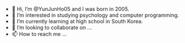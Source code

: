 - 👋 Hi, I’m @YunJunHo05 and I was born in 2005.
- 👀 I’m interested in studying psychology and computer programming.
- 🌱 I’m currently learning at high school in South Korea.
- 💞️ I’m looking to collaborate on ...
- 📫 How to reach me ...

<!---
YunJunHo05/YunJunHo05 is a ✨ special ✨ repository because its `README.md` (this file) appears on your GitHub profile.
You can click the Preview link to take a look at your changes.
--->
